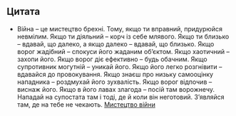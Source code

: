 ## Цитата
 	
* Війна – це мистецтво брехні. Тому, якщо ти вправний, придурюйся невмілим. Якщо ти діяльний – корч із себе млявого. Якщо ти близько – вдавай, що далеко, а якщо далеко – вдавай, що близько. Якщо ворог жадібний – спокуси його жаданим об’єктом. Якщо хаотичний – захопи його. Якщо ворог діє ефективно – будь обачним. Якщо супротивник могутній – уникай його. Якщо його легко розгнівити – вдавайся до провокування. Якщо знаєш про низьку самооцінку нападника – роздмухай його зухвалість. Якщо ворог відпочив – виснаж його. Якщо в його лавах злагода – посій там ворожнечу. Нападай на супостата там і тоді, де й коли він неготовий. З’являйся там, де на тебе не чекають. [Мистецтво війни](http://starylev.com.ua/mystectvo-viyny)

